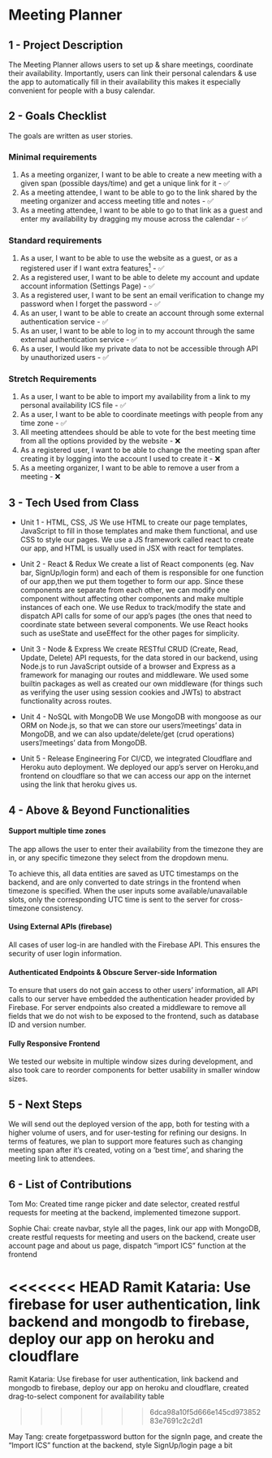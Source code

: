 # Meeting Planner

## 1 - Project Description

The Meeting Planner allows users to set up & share meetings, coordinate their availability. Importantly, users can link their personal calendars & use the app to automatically fill in their availability this makes it especially convenient for people with a busy calendar. 

## 2 - Goals Checklist

The goals are written as user stories. 

### Minimal requirements

1. As a meeting organizer, I want to be able to create a new meeting with a given span (possible days/time) and get a unique link for it - ✅
2. As a meeting attendee, I want to be able to go to the link shared by the meeting organizer and access meeting title and notes - ✅
3. As a meeting attendee, I want to be able to go to that link as a guest and enter my availability by dragging my mouse across the calendar - ✅

### Standard requirements

1. As a user, I want to be able to use the website as a guest, or as a registered user if I want extra features[<sup>1</sup>](#footnotes) - ✅
2. As a registered user, I want to be able to delete my account and update account information (Settings Page) - ✅
5. As a registered user, I want to be sent an email verification to change my password when I forget the password - ✅
7. As an user, I want to be able to create an account through some external authentication service  - ✅
8. As an user, I want to be able to log in to my account through the same external authentication service - ✅
9.  As a user, I would like my private data to not be accessible through API by unauthorized users - ✅

### Stretch Requirements

1. As a user, I want to be able to import my availability from a link to my personal availability ICS file - ✅
2. As a user, I want to be able to coordinate meetings with people from any time zone - ✅
3. All meeting attendees should be able to vote for the best meeting time from all the options provided by the website - ❌
4. As a registered user, I want to be able to change the meeting span after creating it by logging into the account I used to create it - ❌
5. As a meeting organizer, I want to be able to remove a user from a meeting - ❌

## 3 - Tech Used from Class

 - Unit 1 - HTML, CSS, JS
   We use HTML to create our page templates, JavaScript to fill in those templates and make them functional, and use CSS to style our pages. We use a JS framework called react to create our app, and HTML is usually used in JSX with react for templates. 

 - Unit 2 - React & Redux
   We create a list of React components (eg. Nav bar, SignUp/login form) and each of them is responsible for one function of our app,then we put them together to form our app. Since these components are separate from each other, we can modify one component without affecting other components and make multiple instances of each one. We use Redux to track/modify the state and dispatch API calls for some of our app’s pages (the ones that need to coordinate state between several components. We use React hooks such as useState and useEffect for the other pages for simplicity.

 - Unit 3 - Node & Express
              We create RESTful CRUD (Create, Read, Update, Delete) API requests, for the data stored in our backend, using Node.js to run JavaScript outside of a browser and Express as a framework for managing our routes and middleware. We used some builtin packages as well as created our own middleware (for things such as verifying the user using session cookies and JWTs) to abstract functionality across routes.

 - Unit 4 - NoSQL with MongoDB
   We use MongoDB with mongoose as our ORM on Node.js, so that we can store our users’/meetings’ data in MongoDB, and we can also update/delete/get (crud operations) users’/meetings’ data from MongoDB.


 - Unit 5 - Release Engineering 
   For CI/CD, we integrated Cloudflare and Heroku auto deployment. We deployed our app’s server on Heroku,and frontend on cloudflare so that we can access our app on the internet using the link that heroku gives us. 

## 4 - Above & Beyond Functionalities

#### Support multiple time zones
The app allows the user to enter their availability from the timezone they are in, or any specific timezone they select from the dropdown menu. 

To achieve this, all data entities are saved as UTC timestamps on the backend, and are only converted to date strings in the frontend when timezone is specified. When the user inputs some available/unavailable slots, only the corresponding UTC time is sent to the server for cross-timezone consistency. 

#### Using External APIs (firebase)
All cases of user log-in are handled with the Firebase API. This ensures the security of user login information. 

#### Authenticated Endpoints & Obscure Server-side Information
To ensure that users do not gain access to other users’ information, all API calls to our server have embedded the authentication header provided by Firebase. 
For server endpoints also created a middleware to remove all fields that we do not wish to be exposed to the frontend, such as database ID and version number.  


#### Fully Responsive Frontend
We tested our website in multiple window sizes during development, and also took care to reorder components for better usability in smaller window sizes. 


## 5 - Next Steps
We will send out the deployed version of the app, both for testing with a higher volume of users, and for user-testing for refining our designs. 
In terms of features, we plan to support more features such as changing meeting span after it’s created, voting on a ‘best time’, and sharing the meeting link to attendees. 


## 6 - List of Contributions
Tom Mo: Created time range picker and date selector, created restful requests for meeting at the backend, implemented timezone support. 

Sophie Chai: create navbar, style all the pages, link our app with MongoDB, create restful requests for meeting and users on the backend, create user account page and about us page, dispatch “import ICS” function at the frontend 

<<<<<<< HEAD
Ramit Kataria: Use firebase for user authentication, link backend and mongodb to firebase, deploy our app on heroku and cloudflare
=======
Ramit Kataria: Use firebase for user authentication, link backend and mongodb to firebase, deploy our app on heroku and cloudflare, created drag-to-select component for availability table
>>>>>>> 6dca98a10f5d666e145cd97385283e7691c2c2d1

May Tang: create forgetpassword button for the signIn page, and create the “Import ICS” function  at the backend, style SignUp/login page a bit
